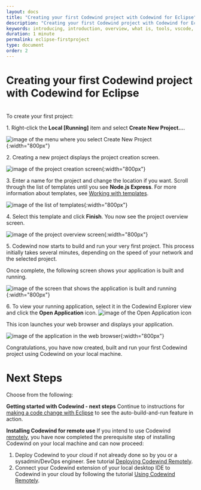 ```yaml
---
layout: docs
title: "Creating your first Codewind project with Codewind for Eclipse"
description: "Creating your first Codewind project with Codewind for Eclipse"
keywords: introducing, introduction, overview, what is, tools, vscode, visual, studio, code, java, microprofile, spring, node, nodejs, node.js, javascript, Codewind for VS Code, tools, view, debug, integrate, open a shell session, toggle auto build, manually build, scope VS Code workspace, disable, enable, delete
duration: 1 minute
permalink: eclipse-firstproject
type: document
order: 2
---
```

# Creating your first Codewind project with Codewind for Eclipse
<br/>
To create your first project:

1\. Right-click the **Local [Running]** item and select **Create New Project...**.

![image of the menu where you select Create New Project](images/eclipsecreateproject1.png){:width="800px"}

2\. Creating a new project displays the project creation screen.

![image of the project creation screen](images/eclipsecreateproject2.png){:width="800px"}

3\. Enter a name for the project and change the location if you want. Scroll through the list of templates until you see **Node.js Express**. For more information about templates, see [Working with templates](workingwithtemplates.html).

![image of the list of templates](images/eclipsecreateproject3.png){:width="800px"}

4\. Select this template and click **Finish**. You now see the project overview screen.

![image of the project overview screen](images/eclipsecreateproject4.png){:width="800px"}

5\. Codewind now starts to build and run your very first project. This process initially takes several minutes, depending on the speed of your network and the selected project.

Once complete, the following screen shows your application is built and running. 

![image of the screen that shows the application is built and running](images/eclipsecreateproject5.png){:width="800px"}

6\. To view your running application, select it in the Codewind Explorer view and click the **Open Application** icon.
![image of the Open Application icon](images/eclipseopenprojecticon.png)

This icon launches your web browser and displays your application.

![image of the application in the web browser](images/eclipsefirstprojectrunning.png){:width="800px"}

Congratulations, you have now created, built and run your first Codewind project using Codewind on your local machine.

# Next Steps

Choose from the following:

**Getting started with Codewind - next steps** Continue to instructions for [making a code change with Eclipse](./eclipse-codechange.html) to see the auto-build-and-run feature in action.

**Installing Codewind for remote use** If you intend to use Codewind [remotely](./remote-codewind-overview.html), you have now completed the prerequisite step of installing Codewind on your local machine and can now proceed:

1. Deploy Codewind to your cloud if not already done so by you or a sysadmin/DevOps engineer. See tutorial [Deploying Codewind Remotely](./remote-deploying-codewind.html).
2. Connect your Codewind extension of your local desktop IDE to Codewind in your cloud by following the tutorial [Using Codewind Remotely](./remote-codewind-overview.html).